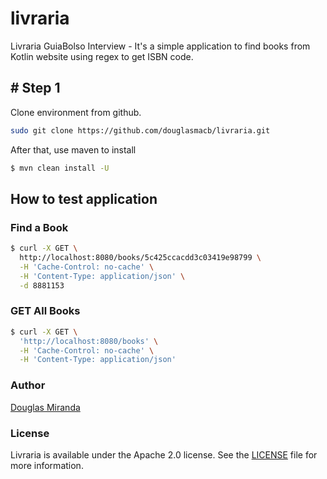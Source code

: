 # livraria
Livraria GuiaBolso Interview - It's a simple application to find books from Kotlin website using regex to get ISBN code.

## # Step 1

Clone environment from github.

```bash
sudo git clone https://github.com/douglasmacb/livraria.git
```

After that, use maven to install

```bash
$ mvn clean install -U
```
## How to test application

### Find a Book
```bash
$ curl -X GET \
  http://localhost:8080/books/5c425ccacdd3c03419e98799 \
  -H 'Cache-Control: no-cache' \
  -H 'Content-Type: application/json' \
  -d 8881153
```

### GET All Books
```bash
$ curl -X GET \
  'http://localhost:8080/books' \
  -H 'Cache-Control: no-cache' \
  -H 'Content-Type: application/json' 
  ```
  
### Author
[Douglas Miranda](https://github.com/douglasmacb)

### License
Livraria is available under the Apache 2.0 license. See the [LICENSE](./LICENSE) file for more information.
